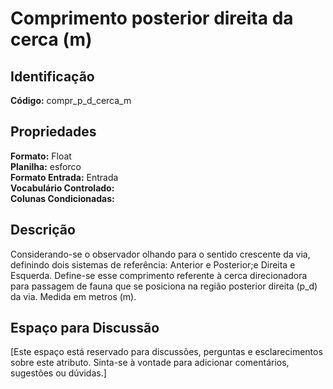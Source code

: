 # Comprimento posterior direita da cerca (m)

## Identificação
**Código:** compr_p_d_cerca_m

## Propriedades
**Formato:** Float  
**Planilha:** esforco  
**Formato Entrada:** Entrada  
**Vocabulário Controlado:**   
**Colunas Condicionadas:**   

## Descrição
Considerando-se o observador olhando para o sentido crescente da via, definindo dois sistemas de referência: Anterior e Posterior;e Direita e Esquerda. Define-se esse comprimento referente à cerca direcionadora para passagem de fauna que se posiciona na região posterior direita (p_d) da via. Medida em metros (m).

## Espaço para Discussão
[Este espaço está reservado para discussões, perguntas e esclarecimentos sobre este atributo. Sinta-se à vontade para adicionar comentários, sugestões ou dúvidas.]
